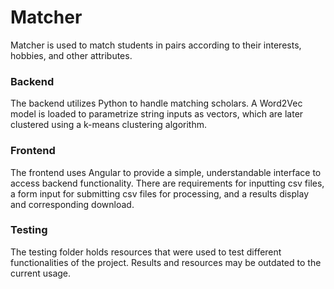 # Matcher

Matcher is used to match students in pairs according to their interests, hobbies, and other attributes.

### Backend

The backend utilizes Python to handle matching scholars. A Word2Vec model is loaded to parametrize string inputs as vectors, which are later clustered using a k-means clustering algorithm.

### Frontend

The frontend uses Angular to provide a simple, understandable interface to access backend functionality. There are requirements for inputting csv files, a form input for submitting csv files for processing, and a results display and corresponding download.

### Testing

The testing folder holds resources that were used to test different functionalities of the project. Results and resources may be outdated to the current usage.